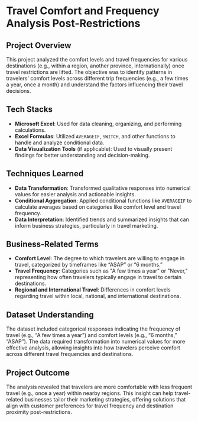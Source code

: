 # **Travel Comfort and Frequency Analysis Post-Restrictions**

## Project Overview
This project analyzed the comfort levels and travel frequencies for various destinations (e.g., within a region, another province, internationally) once travel restrictions are lifted. The objective was to identify patterns in travelers' comfort levels across different trip frequencies (e.g., a few times a year, once a month) and understand the factors influencing their travel decisions.

## Tech Stacks
- **Microsoft Excel**: Used for data cleaning, organizing, and performing calculations.
- **Excel Formulas**: Utilized `AVERAGEIF`, `SWITCH`, and other functions to handle and analyze conditional data.
- **Data Visualization Tools** (if applicable): Used to visually present findings for better understanding and decision-making.

## Techniques Learned
- **Data Transformation**: Transformed qualitative responses into numerical values for easier analysis and actionable insights.
- **Conditional Aggregation**: Applied conditional functions like `AVERAGEIF` to calculate averages based on categories like comfort level and travel frequency.
- **Data Interpretation**: Identified trends and summarized insights that can inform business strategies, particularly in travel marketing.

## Business-Related Terms
- **Comfort Level**: The degree to which travelers are willing to engage in travel, categorized by timeframes like “ASAP” or “6 months.”
- **Travel Frequency**: Categories such as "A few times a year" or "Never," representing how often travelers typically engage in travel to certain destinations.
- **Regional and International Travel**: Differences in comfort levels regarding travel within local, national, and international destinations.

## Dataset Understanding
The dataset included categorical responses indicating the frequency of travel (e.g., “A few times a year”) and comfort levels (e.g., “6 months,” “ASAP”). The data required transformation into numerical values for more effective analysis, allowing insights into how travelers perceive comfort across different travel frequencies and destinations.

## Project Outcome
The analysis revealed that travelers are more comfortable with less frequent travel (e.g., once a year) within nearby regions. This insight can help travel-related businesses tailor their marketing strategies, offering solutions that align with customer preferences for travel frequency and destination proximity post-restrictions.

